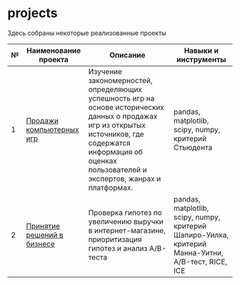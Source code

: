 # projects

Здесь собраны некоторые реализованные проекты

| № |	Наименование проекта	| Описание	| Навыки и инструменты |
| - | --- | --- | --- |
| 1 | [Продажи компьютерных игр](https://github.com/yulia-alexeychuk/projects/tree/main/project_games_success) | Изучение закономерностей, определяющих успешность игр на основе исторических данных о продажах игр из открытых источников, где содержатся информация об оценках пользователей и экспертов, жанрах и платформах. | pandas, matplotlib, scipy, numpy, критерий Стьюдента |
| 2 | [Принятие решений в бизнесе](https://github.com/yulia-alexeychuk/projects/tree/main/project_business) | Проверка гипотез по увеличению выручки в интернет-магазине, приоритизация гипотез и анализ A/B-теста | pandas, matplotlib, scipy, numpy, критерий Шапиро-Уилка, критерий Манна-Уитни, A/B-тест, RICE, ICE |
